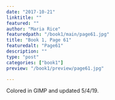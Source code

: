 ```yaml
---
date: "2017-10-21"
linktitle: ""
featured: ""
author: "Maria Rice"
featuredpath: "/book1/main/page61.jpg"
title: "Book 1, Page 61"
featuredalt: "Page61"
description: ""
type: "post"
categories: ["book1"]
preview: "/book1/preview/page61.jpg"

---
```


Colored in GIMP and updated 5/4/19.
